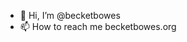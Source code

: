 - 👋 Hi, I’m @becketbowes
- 📫 How to reach me becketbowes.org

<!---
becketbowes/becketbowes is a ✨ special ✨ repository because its `README.md` (this file) appears on your GitHub profile.
You can click the Preview link to take a look at your changes.
--->
